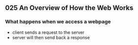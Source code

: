 ## 025 An Overview of How the Web Works

### What happens when we access a webpage
* client sends a request to the server
* server will then send back a response


